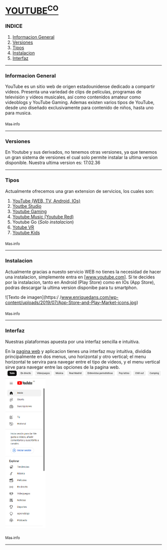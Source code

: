 # [YOUTUBE<sup>CO</sup>](https://www.youtube.es) 
### INDICE
1. [Informacion General](#informacion-general)
2. [Versiones](#versiones)
3. [Tipos](#tipos)
3. [Instalacion](#instalacion)
4. [Interfaz](#interfaz)

***

### Informacion General

YouTube es un sitio web de origen estadounidense dedicado a compartir videos. Presenta una variedad de clips de películas, programas de televisión y vídeos musicales, así como contenidos amateur como videoblogs y YouTube Gaming.
Ademas existen varios tipos de YouTube, desde uno diseñado exclusivamente para contenido de niños, hasta uno para musica.

[<sub>Mas info </sub>](https://github.com/rasago/youtube/wiki)

***

### Versiones

En Youtube y sus derivados, no tenemos otras versiones, ya que tenemos un gran sistema de versiones el cual solo permite instalar la ultima version disponible.
Nuestra ultima version es: 17.02.36

***

### Tipos

Actualmente ofrecemos una gran extension de servicios, los cuales son:
1. [YouTube (WEB, TV, Android, IOs)](https://www.youtube.es)
2. [Youtbe Studio](https://studio.youtube.com/)
3. [Youtube Gaming](https://www.youtube.com/gaming)
4. [Youtube Music (Youtube Red)](https://music.youtube.com/)
5. Youtube Go (*Solo instalacion*)
6. [Yotube VR](https://www.youtube.com/channel/UCzuqhhs6NWbgTzMuM09WKDQ)
7. [Youtube Kids](https://www.youtube.com/intl/ALL_es/kids/)

[<sub>Mas info </sub>](https://github.com/rasago/youtube/wiki)

***

### Instalacion

Actualmente gracias a nuesto servicio WEB no tienes la necesidad de hacer una instalacion, simplemente entra en [www.youtube.com].
Si te decides por la instalacion, tanto en Android (Play Store) como en IOs (App Store), podras descargar la ultima version disponibe para tu smartphon.

![Texto de imagen](https:/ /www.enriquedans.com/wp-content/uploads/2019/07/App-Store-and-Play-Market-icons.jpg)

[<sub>Mas info </sub>](https://github.com/rasago/youtube/wiki)

***

### Interfaz

Nuestras plataformas apuesta por una interfaz sencilla e intuitiva.

En la [pagina web](https://www.youtube.es) y aplicacion tienes una interfaz muy intuitiva, dividida principalmente en dos menus, uno horizontal y otro vertical; el menu horizontal te servira para navegar entre el tipo de videos, y el menu vertical sirve para navegar entre las opciones de la pagina web.
![Image text](https://github.com/rasago/youtube/blob/main/YOUTUBEED.PNG)
<img src="https://github.com/rasago/youtube/blob/main/YOURTUBEED2.PNG" width="130"> 

[<sub>Mas info </sub>](https://github.com/rasago/youtube/wiki)

***

### 


